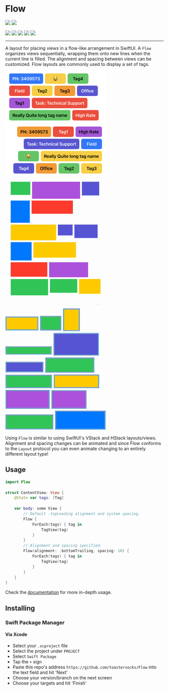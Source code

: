 # Flow

[![](https://img.shields.io/endpoint?url=https%3A%2F%2Fswiftpackageindex.com%2Fapi%2Fpackages%2Ftoastersocks%2FFlow%2Fbadge%3Ftype%3Dswift-versions)](https://swiftpackageindex.com/toastersocks/Flow)
[![](https://img.shields.io/endpoint?url=https%3A%2F%2Fswiftpackageindex.com%2Fapi%2Fpackages%2Ftoastersocks%2FFlow%2Fbadge%3Ftype%3Dplatforms)](https://swiftpackageindex.com/toastersocks/Flow)

![](https://img.shields.io/badge/iOS-16+-blue)
![](https://img.shields.io/badge/macOS-13+-blue)
![](https://img.shields.io/badge/visionOS-17+-blue)
![](https://img.shields.io/badge/tvOS-16+-blue)
![](https://img.shields.io/badge/watchOS-9+-blue)

---

A layout for placing views in a flow-like arrangement in SwiftUI. A `Flow` organizes views sequentially, wrapping them onto new lines when the current line is filled. The alignment and spacing between views can be customized. Flow layouts are commonly used to display a set of tags.

![Left-aligned tags.](images/flow-tags-1.png)
![Right-aligned tags.](images/flow-tags-2.png)
![Multi-colored rectangles languidly animating between different alignments.](images/flow-vid-1.png)
![Multi-colored rectangles bordered in teal enthusiastically and jauntily animating between different alignments.](images/flow-vid-2.png)

Using `Flow` is similar to using SwiftUI's VStack and HStack layouts/views.
Alignment and spacing changes can be animated and since Flow conforms to the `Layout` protocol you can even animate changing to an entirely different layout type!

## Usage

```swift
import Flow

struct ContentView: View {
    @State var tags: [Tag]

    var body: some View {
        // Default .topLeading alignment and system spacing.
        Flow { 
            ForEach(tags) { tag in
                TagView(tag)
            }
        }
        // Alignment and spacing specified.
        Flow(alignment: .bottomTrailing, spacing: 10) {
            ForEach(tags) { tag in
                TagView(tag)
            }
        }
    }
}
```

Check the [documentation](https://swiftpackageindex.com/toastersocks/Flow/documentation/flow) for more in-depth usage.

## Installing

### Swift Package Manager

#### Via Xcode

- Select your `.xcproject` file
- Select the project under `PROJECT`
- Select `Swift Package`
- Tap the `+` sign
- Paste this repo's address `https://github.com/toastersocks/Flow` into the text field and hit 'Next'
- Choose your version/branch on the next screen
- Choose your targets and hit 'Finish'
